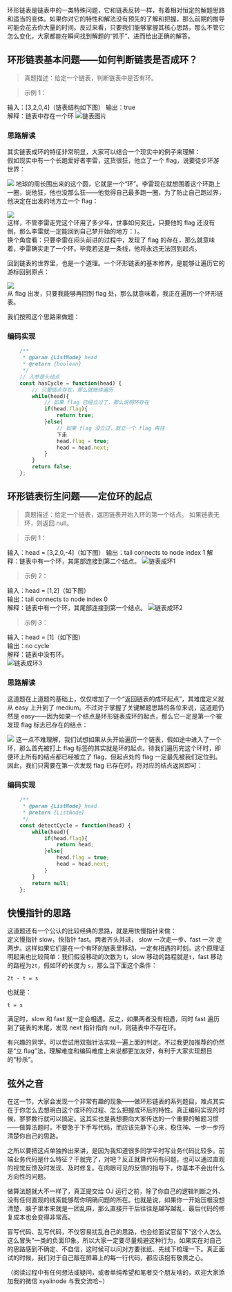 环形链表是链表中的一类特殊问题，它和链表反转一样，有着相对恒定的解题思路和适当的变体。如果你对它的特性和解法没有预先的了解和把握，那么前期的推导可能会花去你大量的时间。反过来看，只要我们能够掌握其核心思路，那么不管它怎么变化，大家都能在瞬间找到解题的“抓手”、进而给出正确的解答。

## 环形链表基本问题——如何判断链表是否成环？

> 真题描述：给定一个链表，判断链表中是否有环。

> 示例 1：

输入：[3,2,0,4]（链表结构如下图） 输出：true  
解释：链表中存在一个环 ![链表图片](img\11\1.jpg)

### 思路解读

其实链表成环的特征非常明显，大家可以结合一个现实中的例子来理解：  
假如现实中有一个长跑爱好者李雷，这货很狂，他立了一个 flag，说要徒步环游世界：

![](img\11\2.jpg)
地球的周长围出来的这个圆，它就是一个“环”。李雷现在就想围着这个环跑上一圈，说他狂，他也没那么狂——他觉得自己最多跑一圈，为了防止自己跑过界，他决定在出发的地方立一个
flag：

![](img\11\3.jpg)  
这样，不管李雷走完这个环用了多少年，世事如何变迁，只要他的 flag 还没有倒，那么李雷就一定能回到自己梦开始的地方：）。  
换个角度看：只要李雷在闷头前进的过程中，发现了 flag 的存在，那么就意味着，李雷确实走了一个环。毕竟若这是一条线，他将永远无法回到起点。

回到链表的世界里，也是一个道理。一个环形链表的基本修养，是能够让遍历它的游标回到原点：

![](img\11\4.jpg)  
从 flag 出发，只要我能够再回到 flag 处，那么就意味着，我正在遍历一个环形链表。

我们按照这个思路来做题：

### 编码实现

```JavaScript
    /**
     * @param {ListNode} head
     * @return {boolean}
     */
    // 入参是头结点
    const hasCycle = function(head) {
        // 只要结点存在，那么就继续遍历
        while(head){
            // 如果 flag 已经立过了，那么说明环存在
            if(head.flag){
                return true;
            }else{
                // 如果 flag 没立过，就立一个 flag 再往
                下走
                head.flag = true;
                head = head.next;
            }
        }
        return false;
    };
```

## 环形链表衍生问题——定位环的起点

> 真题描述：给定一个链表，返回链表开始入环的第一个结点。 如果链表无环，则返回 null。

> 示例 1：

输入：head = [3,2,0,-4]（如下图） 输出：tail connects to node index 1
解释：链表中有一个环，其尾部连接到第二个结点。 ![链表成环1](img\11\5.jpg)

> 示例 2：

输入：head = [1,2]（如下图）  
输出：tail connects to node index 0  
解释：链表中有一个环，其尾部连接到第一个结点。 ![链表成环2](img\11\6.jpg)

> 示例 3：

输入：head = [1]（如下图）  
输出：no cycle  
解释：链表中没有环。  
![链表成环3](img\11\7.jpg)

### 思路解读

这道题在上道题的基础上，仅仅增加了一个“返回链表的成环起点”，其难度定义就从 easy 上升到了
medium。不过对于掌握了关键解题思路的各位来说，这道题仍然是 easy——因为如果一个结点是环形链表成环的起点，那么它一定是第一个被发现 flag
标志已存在的结点：

![](img\11\8.jpg)
这一点不难理解，我们试想如果从头开始遍历一个链表，假如途中进入了一个环，那么首先被打上 flag
标签的其实就是环的起点。待我们遍历完这个环时，即便环上所有的结点都已经被立了 flag，但起点处的 flag
一定最先被我们定位到。因此，我们只需要在第一次发现 flag 已存在时，将对应的结点返回即可：

### 编码实现

```JavaScript
    /**
     * @param {ListNode} head
     * @return {ListNode}
     */
    const detectCycle = function(head) {
        while(head){
            if(head.flag){
                return head;
            }else{
                head.flag = true;
                head = head.next;
            }
        }
        return null;
    };
```

## 快慢指针的思路

这道题还有一个公认的比较经典的思路，就是用快慢指针来做：  
定义慢指针 slow，快指针 fast。两者齐头并进， slow 一次走一步、fast 一次
走两步。这样如果它们是在一个有环的链表里移动，一定有相遇的时刻。这个原理证明起来也比较简单：我们假设移动的次数为 t，slow
移动的路程就是`t`，fast 移动的路程为`2t`，假如环的长度为 `s`，那么当下面这个条件：

    2t - t = s

也就是：

    t = s

满足时，slow 和 fast 就一定会相遇。反之，如果两者没有相遇，同时 fast 遍历到了链表的末尾，发现 next 指针指向
null，则链表中不存在环。

有兴趣的同学，可以尝试用双指针法实现一遍上面的判定。不过我更加推荐的仍然是“立 flag”法，理解难度和编码难度上来说都更加友好，有利于大家实现题目的“秒杀”。

## 弦外之音

在这一节，大家会发现一个非常有趣的现象——做环形链表的系列题目，难点其实在于你怎么去想明白这个成环的过程、怎么把握成环后的特性。真正编码实现的时候，寥寥数行就可以搞定。这其实也是我想要向大家传达的一个重要的解题习惯——做算法题时，不要急于下手写代码，而应该先静下心来，稳住神、一步一步捋清楚你自己的思路。

之所以要把这点单独拎出来讲，是因为我知道很多同学平时写业务代码比较多。前端业务代码是什么特征？干就完了，对吧？反正就算代码有问题，也可以通过直观的视觉反馈及时发现、及时修复。在肉眼可见的反馈的指导下，你基本不会出什么方向性的问题。

做算法题就大不一样了，真正提交给 OJ
运行之前，除了你自己的逻辑判断之外、没有任何直观的线索能够帮你明确问题的所在。也就是说，如果你一开始压根没想清楚、脑子里本来就是一团乱麻，那么直接开干后往往是越写越乱、最后代码的修复成本也会变得非常高。

盲写代码、乱写代码，不仅容易扰乱自己的思路，也会给面试官留下“这个人怎么这么冒失”一类的负面印象。所以大家一定要尽量规避这种行为，如果实在对自己的思路感到不确定、不自信，这时候可以问对方要张纸、先线下梳理一下。真正面试的时候，我们对于自己敲在屏幕上的每一行代码，都应该抱有敬畏之心。

（阅读过程中有任何想法或疑问，或者单纯希望和笔者交个朋友啥的，欢迎大家添加我的微信 xyalinode 与我交流哈~）
